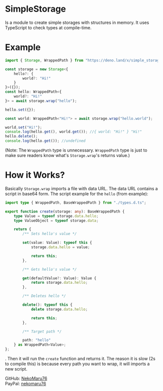 # SimpleStorage
Is a module to create simple storages with structures in memory. It uses TypeScript to check types at compile-time.

# Example
```ts
import { Storage, WrappedPath } from "https://deno.land/x/simple_storage/mod.ts";

const storage = new Storage<{
    hello?: {
        world?: "Hi!"
    }
}>({});
const hello: WrappedPath<{
    world?: "Hi!"
}> = await storage.wrap("hello");

hello.set({});

const world: WrappedPath<"Hi!"> = await storage.wrap("hello.world");

world.set("Hi!");
console.log(hello.get(), world.get()); //{ world: "Hi!" } "Hi!"
hello.delete();
console.log(hello.get()); //undefined
```
(Note: The `WrappedPath` type is unnecessary. `WrappedPath` type is just to make sure readers know what's `Storage.wrap`'s returns value.)

# How it Works?
Basically `Storage.wrap` imports a file with data URL. The data URL contains a script in base64 form. The script example for the `hello` (from example):
```ts
import type { WrappedPath, BaseWrappedPath } from "./types.d.ts";

export function create(storage: any): BaseWrappedPath {
    type Value = typeof storage.data.hello;
    type ValueObject = typeof storage.data;

    return {
        /** Sets hello's value */

        set(value: Value): typeof this {
            storage.data.hello = value;

            return this;
        },

        /** Gets hello's value */

        get(defaultValue?: Value): Value {
            return storage.data.hello;
        },

        /** Deletes hello */

        delete(): typeof this {
            delete storage.data.hello;

            return this;
        },

        /** Target path */

        path: "hello"
    } as WrappedPath<Value>;
};
```
. Then it will run the `create` function and returns it. The reason it is slow (2s to compile this) is because every path you want to wrap, it will imports a new script.

GitHub: [NekoMaru76](https://github.com/NekoMaru76/)<br />
PayPal: [nekomaru76](https://paypal.me/nekomaru76)
